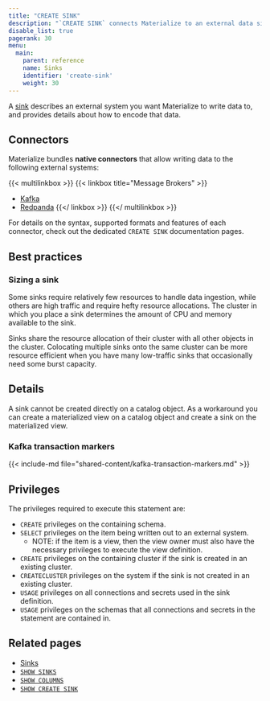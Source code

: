 ```yaml
---
title: "CREATE SINK"
description: "`CREATE SINK` connects Materialize to an external data sink."
disable_list: true
pagerank: 30
menu:
  main:
    parent: reference
    name: Sinks
    identifier: 'create-sink'
    weight: 30
---
```


A [sink](/concepts/sinks/) describes an external system you
want Materialize to write data to, and provides details about how to encode
that data.

## Connectors

Materialize bundles **native connectors** that allow writing data to the
following external systems:

{{< multilinkbox >}}
{{< linkbox title="Message Brokers" >}}
- [Kafka](/sql/create-sink/kafka)
- [Redpanda](/sql/create-sink/kafka)
{{</ linkbox >}}
{{</ multilinkbox >}}

For details on the syntax, supported formats and features of each connector,
check out the dedicated `CREATE SINK` documentation pages.

## Best practices

### Sizing a sink

Some sinks require relatively few resources to handle data ingestion, while
others are high traffic and require hefty resource allocations. The cluster in
which you place a sink determines the amount of CPU and memory available to the
sink.

Sinks share the resource allocation of their cluster with all other objects in
the cluster. Colocating multiple sinks onto the same cluster can be more
resource efficient when you have many low-traffic sinks that occasionally need
some burst capacity.

## Details

A sink cannot be created directly on a catalog object. As a workaround you can
create a materialized view on a catalog object and create a sink on the
materialized view.

### Kafka transaction markers

{{< include-md file="shared-content/kafka-transaction-markers.md" >}}

[//]: # "TODO(morsapaes) Add best practices for sizing sinks."

## Privileges

The privileges required to execute this statement are:

- `CREATE` privileges on the containing schema.
- `SELECT` privileges on the item being written out to an external system.
  - NOTE: if the item is a view, then the view owner must also have the necessary privileges to
    execute the view definition.
- `CREATE` privileges on the containing cluster if the sink is created in an existing cluster.
- `CREATECLUSTER` privileges on the system if the sink is not created in an existing cluster.
- `USAGE` privileges on all connections and secrets used in the sink definition.
- `USAGE` privileges on the schemas that all connections and secrets in the statement are contained in.

## Related pages

- [Sinks](/concepts/sinks/)
- [`SHOW SINKS`](/sql/show-sinks/)
- [`SHOW COLUMNS`](/sql/show-columns/)
- [`SHOW CREATE SINK`](/sql/show-create-sink/)
